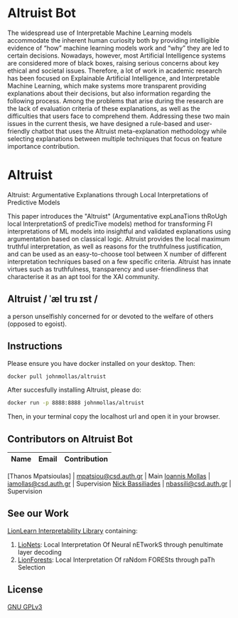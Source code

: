 # Altruist Bot
The widespread use of Interpretable Machine Learning models accommodate the inherent human curiosity both by providing intelligible evidence of “how” machine learning models work and “why” they are led to certain decisions. Nowadays, however, most Artificial Intelligence systems are considered more of black boxes, raising serious concerns about key ethical and societal issues. Therefore, a lot of work in academic research has been focused on Explainable Artificial Intelligence, and Interpretable Machine Learning, which make systems more transparent providing explanations about their decisions, but also information regarding
the following process. Among the problems that arise during the research are the lack of evaluation criteria of these explanations, as well as the difficulties that users face to comprehend them. Addressing these two main issues in the current thesis, we have designed a rule-based and user-friendly chatbot that uses the Altruist meta-explanation methodology while selecting explanations between multiple techniques that focus on feature importance contribution.

# Altruist
Altruist: Argumentative Explanations through Local Interpretations of Predictive Models

This paper introduces the "Altruist" (Argumentative expLanaTions thRoUgh local InterpretationS of predicTive models) method for transforming FI interpretations of ML models into insightful and validated explanations using argumentation based on classical logic. Altruist provides the local maximum truthful interpretation, as well as reasons for the truthfulness justification, and can be used as an easy-to-choose tool between X number of different interpretation techniques based on a few specific criteria. Altruist has innate virtues such as truthfulness, transparency and user-friendliness that characterise it as an apt tool for the XAI community.

## Altruist / ˈæl tru ɪst /
a person unselfishly concerned for or devoted to the welfare of others (opposed to egoist).

## Instructions
Please ensure you have docker installed on your desktop. Then:
```bash
docker pull johnmollas/altruist
```
After succesfully installing Altruist, please do:
```bash
docker run -p 8888:8888 johnmollas/altruist
```
Then, in your terminal copy the localhost url and open it in your browser.

## Contributors on Altruist Bot
Name | Email | Contribution
--- | --- | ---

[Thanos Mpatsioulas] | mpatsiou@csd.auth.gr | Main
[Ioannis Mollas](https://intelligence.csd.auth.gr/people/ioannis-mollas/) | iamollas@csd.auth.gr | Supervision
[Nick Bassiliades](https://intelligence.csd.auth.gr/people/bassiliades/) | nbassili@csd.auth.gr | Supervision

## See our Work
[LionLearn Interpretability Library](https://github.com/intelligence-csd-auth-gr/LionLearn) containing: 
1. [LioNets](https://github.com/iamollas/LionLearn/tree/master/LioNets): Local Interpretation Of Neural nETworkS through penultimate layer decoding
2. [LionForests](https://github.com/iamollas/LionLearn/tree/master/LionForests): Local Interpretation Of raNdom FORESts through paTh Selection

## License
[GNU GPLv3](https://choosealicense.com/licenses/gpl-3.0/)
